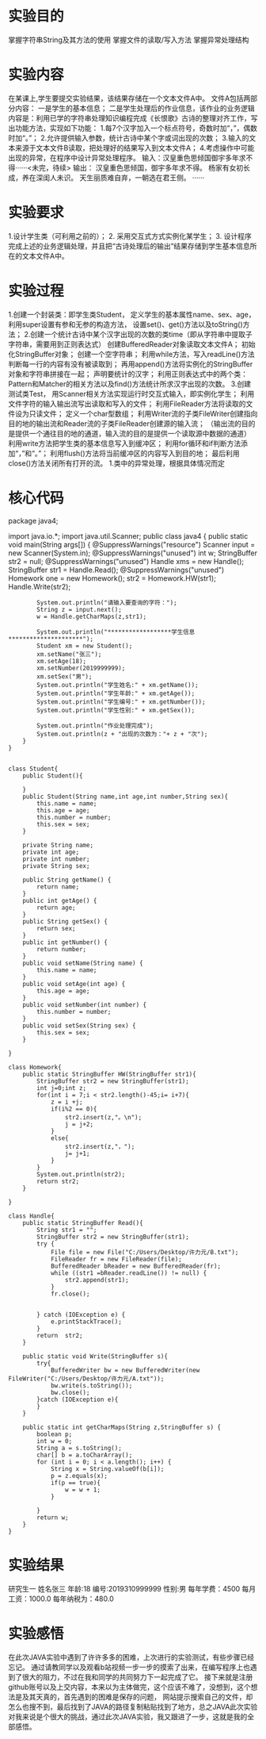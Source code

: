 # 实验目的
 掌握字符串String及其方法的使用
 掌握文件的读取/写入方法
 掌握异常处理结构

#  实验内容
 在某课上,学生要提交实验结果，该结果存储在一个文本文件A中。
 文件A包括两部分内容：
 一是学生的基本信息；
 二是学生处理后的作业信息，该作业的业务逻辑内容是：利用已学的字符串处理知识编程完成《长恨歌》古诗的整理对齐工作，写出功能方法，实现如下功能：
 1.每7个汉字加入一个标点符号，奇数时加“，”，偶数时加“。”；
 2.允许提供输入参数，统计古诗中某个字或词出现的次数；
 3.输入的文本来源于文本文件B读取，把处理好的结果写入到文本文件A；
 4.考虑操作中可能出现的异常，在程序中设计异常处理程序。
 输入：汉皇重色思倾国御宇多年求不得······<未完，待续>
 输出：
 汉皇重色思倾国，御宇多年求不得。
 杨家有女初长成，养在深闺人未识。
 天生丽质难自弃，一朝选在君王侧。
 ······
 
 
#   实验要求
1.设计学生类（可利用之前的）；
2. 采用交互式方式实例化某学生；
3. 设计程序完成上述的业务逻辑处理，并且把“古诗处理后的输出”结果存储到学生基本信息所在的文本文件A中。

#  实验过程
 1.创建一个封装类：即学生类Student，
定义学生的基本属性name、sex、age，
利用super设置有参和无参的构造方法，
设置set()、get()方法以及toString()方法；
 2.创建一个统计古诗中某个汉字出现的次数的类time（即从字符串中提取子字符串，需要用到正则表达式）
创建BufferedReader对象读取文本文件A；
初始化StringBuffer对象；
创建一个空字符串；
利用while方法，写入readLine()方法判断每一行的内容有没有被读取到；
再用append()方法将实例化的StringBuffer对象和字符串拼接在一起；
声明要统计的汉字；
利用正则表达式中的两个类：Pattern和Matcher的相关方法以及find()方法统计所求汉字出现的次数。
 3.创建测试类Test，
用Scanner相关方法实现运行时交互式输入，即实例化学生；
利用文件字符的输入输出流写出读取和写入的文件；
利用FileReader方法将读取的文件设为只读文件；
定义一个char型数组；
利用Writer流的子类FileWriter创建指向目的地的输出流和Reader流的子类FileReader创建源的输入流；
（输出流的目的是提供一个通往目的地的通道，输入流的目的是提供一个读取源中数据的通道）
利用write方法把学生类的基本信息写入到缓冲区；
利用for循环和if判断方法添加“，”和“。”；
利用flush()方法将当前缓冲区的内容写入到目的地；
最后利用close()方法关闭所有打开的流。
1.类中的异常处理，根据具体情况而定

#  核心代码
package java4;

import java.io.*;
import java.util.Scanner;
public class java4 {
	    public static void main(String args[]) {
	        @SuppressWarnings("resource")
			Scanner input = new Scanner(System.in);
	        @SuppressWarnings("unused")
			int w;
	        StringBuffer str2 = null;
	        @SuppressWarnings("unused")
			Handle xms = new Handle();
	        StringBuffer str1 = Handle.Read();
	        @SuppressWarnings("unused")
			Homework one = new Homework();
	        str2 = Homework.HW(str1);
	        Handle.Write(str2);

	        System.out.println("请输入要查询的字符：");
	        String z = input.next();
	        w = Handle.getCharMaps(z,str1);

	        System.out.println("******************学生信息*********************");
	        Student xm = new Student();
	        xm.setName("张三");
	        xm.setAge(18);
	        xm.setNumber(2019999999);
	        xm.setSex("男");
	        System.out.println("学生姓名:" + xm.getName());
	        System.out.println("学生年龄:" + xm.getAge());
	        System.out.println("学生编号:" + xm.getNumber());
	        System.out.println("学生性别:" + xm.getSex());

	        System.out.println("作业处理完成");
	        System.out.println(z + "出现的次数为："+ z + "次");
	    }
	}


	class Student{
	    public Student(){

	    }
	    public Student(String name,int age,int number,String sex){
	        this.name = name;
	        this.age = age;
	        this.number = number;
	        this.sex = sex;
	    }

	    private String name;
	    private int age;
	    private int number;
	    private String sex;

	    public String getName() {
	        return name;
	    }
	    public int getAge() {
	        return age;
	    }
	    public String getSex() {
	        return sex;
	    }
	    public int getNumber() {
	        return number;
	    }
	    public void setName(String name) {
	        this.name = name;
	    }
	    public void setAge(int age) {
	        this.age = age;
	    }
	    public void setNumber(int number) {
	        this.number = number;
	    }
	    public void setSex(String sex) {
	        this.sex = sex;
	    }

	}

	class Homework{
	    public static StringBuffer HW(StringBuffer str1){
	        StringBuffer str2 = new StringBuffer(str1);
	        int j=0;int z;
	        for(int i = 7;i < str2.length()-45;i= i+7){
	            z = i +j;
	            if(i%2 == 0){
	                str2.insert(z,"。\n");
	                j = j+2;
	            }
	            else{
	                str2.insert(z,"，");
	                j= j+1;
	            }
	        }
	        System.out.println(str2);
	        return str2;
	    }

	}

	class Handle{
	    public static StringBuffer Read(){
	        String str1 = "";
	        StringBuffer str2 = new StringBuffer(str1);
	        try {
	            File file = new File("C:/Users/Desktop/许力元/B.txt");
	            FileReader fr = new FileReader(file);
	            BufferedReader bReader = new BufferedReader(fr);
	            while ((str1 =bReader.readLine()) != null) {
	                str2.append(str1);
	            }
	            fr.close();


	        } catch (IOException e) {
	            e.printStackTrace();
	        }
	        return  str2;
	    }

	    public static void Write(StringBuffer s){
	        try{
	            BufferedWriter bw = new BufferedWriter(new FileWriter("C:/Users/Desktop/许力元/A.txt"));
	            bw.write(s.toString());
	            bw.close();
	        }catch (IOException e){
	        }
	    }

	    public static int getCharMaps(String z,StringBuffer s) {
	        boolean p;
	        int w = 0;
	        String a = s.toString();
	        char[] b = a.toCharArray();
	        for (int i = 0; i < a.length(); i++) {
	            String x = String.valueOf(b[i]);
	            p = z.equals(x);
	            if(p == true){
	                w = w + 1;
	            }

	        }
	        return w;
	    }
	}
# 实验结果
研究生一 姓名张三 年龄:18 编号:2019310999999 性别:男 每年学费：4500 每月工资：1000.0 每年纳税为：480.0 




#  实验感悟
在此次JAVA实验中遇到了许许多多的困难，上次进行的实验测试，有些步骤已经忘记。
通过请教同学以及观看b站视频一步一步的摸索了出来，在编写程序上也遇到了很大的阻力，不过在我和同学的共同努力下一起完成了它。
接下来就是注册github账号以及上交内容，本来以为主体做完，这个应该不难了，没想到，这个想法是及其天真的，首先遇到的困难是保存的问题，
网站提示搜索自己的文件，却怎么也搜不到，最后找到了JAVA的路径复制粘贴找到了地方，总之JAVA此次实验对我来说是个很大的挑战，通过此次JAVA实验，我又跟进了一步，这就是我的全部感悟。

